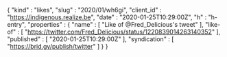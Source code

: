 {
  "kind" : "likes",
  "slug" : "2020/01/wh6gi",
  "client_id" : "https://indigenous.realize.be",
  "date" : "2020-01-25T10:29:00Z",
  "h" : "h-entry",
  "properties" : {
    "name" : [ "Like of @Fred_Delicious's tweet" ],
    "like-of" : [ "https://twitter.com/Fred_Delicious/status/1220839014263140352" ],
    "published" : [ "2020-01-25T10:29:00Z" ],
    "syndication" : [ "https://brid.gy/publish/twitter" ]
  }
}

